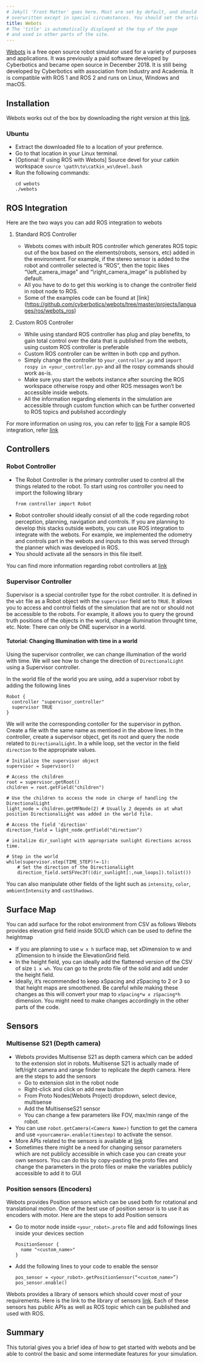 ```yaml
---
# Jekyll 'Front Matter' goes here. Most are set by default, and should NOT be
# overwritten except in special circumstances. You should set the article's title:
title: Webots
# The 'title' is automatically displayed at the top of the page
# and used in other parts of the site.
---
```

[Webots](https://cyberbotics.com/) is a free open source robot simulator used for a variety of purposes and applications. It was previously a paid software developed by Cyberbotics and became open source in December 2018. It is still being developed by Cyberbotics with association from Industry and Academia. It is compatible with ROS 1 and ROS 2 and runs on Linux, Windows and macOS.

## Installation
Webots works out of the box by downloading the right version at this [link](https://cyberbotics.com/download).
### Ubuntu
- Extract the downloaded file to a location of your prefernce.
- Go to that location in your Linux terminal.
- \[Optional: If using ROS with Webots\] Source devel for your catkin workspace `source \path\to\catkin_ws\devel.bash`
- Run the following commands: 
  ```
  cd webots
  ./webots
  ```

## ROS Integration
Here are the two ways you can add ROS integration to webots

1. Standard ROS Controller
    - Webots comes with inbuilt ROS controller which generates ROS topic out of the box based on the elements(robots, sensors, etc) added in the environment. For example, if the stereo sensor is added to the robot and controller selected is “ROS”, then the topic likes “\left_camera_image” and “\right_camera_image” is published by default. 
    - All you have to do to get this working is to change the controller field in robot node to ROS.
    - Some of the examples code can be found at [link] (https://github.com/cyberbotics/webots/tree/master/projects/languages/ros/webots_ros)

2. Custom ROS Controller
    - While using standard ROS controller has plug and play benefits, to gain total control over the data that is published from the webots, using custom ROS controller is preferable
    - Custom ROS controller can be written in both cpp and python.
    - Simply change the controller to `your_controller.py` and `import rospy in <your_controller.py>` and all the rospy commands should work as-is.
    - Make sure you start the webots instance after sourcing the ROS workspace otherwise rospy and other ROS messages won’t be accessible inside webots.
    - All the information regarding elements in the simulation are accessible through custom function which can be further converted to ROS topics and published accordingly

For more information on using ros, you can refer to [link](https://cyberbotics.com/doc/guide/using-ros)
For a sample ROS integration, refer [link](https://cyberbotics.com/doc/guide/tutorial-8-using-ros)


## Controllers
### Robot Controller
- The Robot Controller is the primary controller used to control all the things related to the robot. To start using ros controller you need to import the following library
  ```
  from controller import Robot
  ```
- Robot controller should ideally consist of all the code regarding robot perception, planning, navigation and controls. If you are planning to develop this stacks outside webots, you can use ROS integration to integrate with the webots. For example, we implemented the odometry and controls part in the webots and inputs to this was served through the planner which was developed in ROS. 
- You should activate all the sensors in this file itself.

You can find more information regarding robot controllers at [link](https://cyberbotics.com/doc/guide/controller-programming)

### Supervisor Controller
Supervisor is a special controller type for the robot controller. It is defined in the `wbt` file as a Robot object with the  `supervisor` field set to `TRUE`. It allows you to access and control fields of the simulation that are not or should not be accessible to the robots. For example, it allows you to query the ground truth positions of the objects in the world, change illumination throught time, etc. Note: There can only be ONE supervisor in a world.

#### Tutorial: Changing Illumination with time in a world
Using the supervisor controller, we can change illumination of the world with time. We will see how to change the direction of `DirectionalLight` using a Supervisor controller. 

In the world file of the world you are using, add a supervisor robot by adding the following lines
```
Robot {
  controller "supervisor_controller"
  supervisor TRUE
}
```

We will write the corresponding contoller for the supervisor in python. Create a file with the same name as mentioed in the above lines. In the controller, create a supervisor object, get its root and query the node related to `DirectionalLight`. In a while loop, set the vector in the field `direction` to the appropriate values.
```
# Initialize the supervisor object
supervisor = Supervisor()

# Access the children
root = supervisor.getRoot()
children = root.getField("children")

# Use the children to access the node in charge of handling the DirectionalLight
light_node = children.getMFNode(2) # Usually 2 depends on at what position DirectionalLight was added in the world file.

# Access the field 'direction'
direction_field = light_node.getField("direction")

# initalize dir_sunlight with appropriate sunlight directions across time.

# Step in the world
while(supervisor.step(TIME_STEP)!=-1):
    # Set the direction of the DirectionalLight
    direction_field.setSFVec3f((dir_sunlight[:,num_loops]).tolist())
```

You can also manipulate other fields of the light such as `intensity`, `color`, `ambientIntensity` and `castShadows`. 

## Surface Map
You can add surface for the robot environment from CSV as follows 
Webots provides elevation grid field inside SOLID which can be used to define the heightmap
  - If you are planning to use `w x h` surface map, set xDimension to w and zDimension to h inside the ElevationGrid field.
  - In the height field, you can ideally add the flattened version of the CSV of size `1 x wh`. You can go to the proto file of the solid and add under the height field. 
  - Ideally, it’s recommended to keep xSpacing and zSpacing to 2 or 3 so that height maps are smoothened. Be careful while making these changes as this will convert your map to `xSpacing*w x zSpacing*h` dimension. You might need to make changes accordingly in the other parts of the code. 

## Sensors
### Multisense S21 (Depth camera)
- Webots provides Multisense S21 as depth camera which can be added to the extension slot in robots. Multisense S21 is actually made of left/right camera and range finder to replicate the depth camera. Here are the steps to add the sensors
  - Go to extension slot in the robot node
  - Right-click and click on add new button
  - From Proto Nodes(Webots Project) dropdown, select device, multisense
  - Add the MultisenseS21 sensor
  - You can change a few parameters like FOV, max/min range of the robot. 
- You can use `robot.getCamera(<Camera Name>)` function to get the camera and use `<yourcamera>.enable(timestep)` to activate the sensor. 
- More APIs related to the sensors is available at [link](https://cyberbotics.com/doc/guide/camera-sensors#multisense-s21)
- Sometimes there might be a need for changing sensor parameters which are not publicly accessible in which case you can create your own sensors. You can do this by copy-pasting the proto files and change the parameters in the proto files or make the variables publicly accessible to add it to GUI

### Position sensors (Encoders)
Webots provides Position sensors which can be used both for rotational and translational motion. One of the best use of position sensor is to use it as encoders with motor. Here are the steps to add Position sensors 
- Go to motor node inside `<your_robot>.proto` file and add followings lines inside your devices section
  ```
  PositionSensor {
    name "<custom_name>"
  }
  ```
- Add the following lines to your code to enable the sensor
  ```
  pos_sensor = <your_robot>.getPositionSensor(“<custom_name>”)
  pos_sensor.enable()
  ```

Webots provides a library of sensors which should cover most of your requirements. Here is the link to the library of sensors [link](https://cyberbotics.com/doc/guide/sensors). Each of these sensors has public APIs as well as ROS topic which can be published and used with ROS.

## Summary
This tutorial gives you a brief idea of how to get started with webots and be able to control the basic and some intermediate features for your simulation.

<!-- ## See Also:
- Links to relevant material within the Robotics Knowledgebase go here.

## Further Reading
- Links to articles of interest outside the Wiki (that are not references) go here.

## References
- Links to References go here.
- References should be in alphabetical order.
- References should follow IEEE format.
- If you are referencing experimental results, include it in your published report and link to it here. -->
